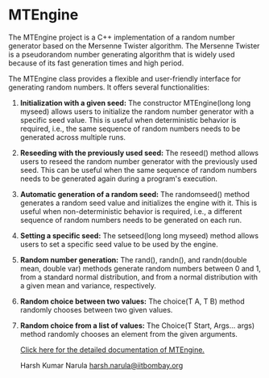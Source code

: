 # MTEngine

The MTEngine project is a C++ implementation of a random number generator based on the Mersenne Twister algorithm. The Mersenne Twister is a pseudorandom number generating algorithm that is widely used because of its fast generation times and high period.

The MTEngine class provides a flexible and user-friendly interface for generating random numbers. It offers several functionalities:

1. **Initialization with a given seed:** 
   The constructor MTEngine(long long myseed) allows users to initialize the random number generator with a specific seed value. This is useful when deterministic behavior is required, i.e., the same sequence of random numbers needs to be generated across multiple runs.

2. **Reseeding with the previously used seed:** 
   The reseed() method allows users to reseed the random number generator with the previously used seed. This can be useful when the same sequence of random numbers needs to be generated again during a program's execution.

3. **Automatic generation of a random seed:**
    The randomseed() method generates a random seed value and initializes the engine with it. This is useful when non-deterministic behavior is required, i.e., a different sequence of random numbers needs to be generated on each run.

4. **Setting a specific seed:**
   The setseed(long long myseed) method allows users to set a specific seed value to be used by the engine.

5. **Random number generation:** 
   The rand(), randn(), and randn(double mean, double var) methods generate random numbers between 0 and 1, from a standard normal distribution, and from a normal distribution with a given mean and variance, respectively.

6. **Random choice between two values:** 
   The choice(T A, T B) method randomly chooses between two given values.

7. **Random choice from a list of values:**
   The Choice(T Start, Args... args) method randomly chooses an element from the given arguments.

   [Click here for the detailed documentation of MTEngine.](https://harshn05.github.io/MTEngine/)

   Harsh Kumar Narula
   <harsh.narula@iitbombay.org>

